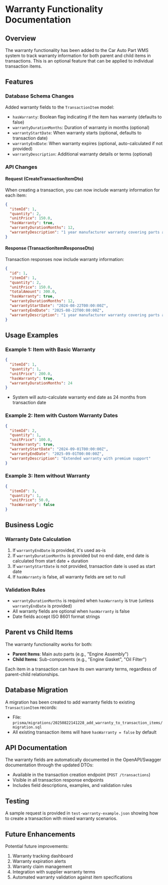 # Warranty Functionality Documentation

## Overview

The warranty functionality has been added to the Car Auto Part WMS system to track warranty information for both parent and child items in transactions. This is an optional feature that can be applied to individual transaction items.

## Features

### Database Schema Changes

Added warranty fields to the `TransactionItem` model:

- `hasWarranty`: Boolean flag indicating if the item has warranty (defaults to false)
- `warrantyDurationMonths`: Duration of warranty in months (optional)
- `warrantyStartDate`: When warranty starts (optional, defaults to transaction date)
- `warrantyEndDate`: When warranty expires (optional, auto-calculated if not provided)
- `warrantyDescription`: Additional warranty details or terms (optional)

### API Changes

#### Request (CreateTransactionItemDto)

When creating a transaction, you can now include warranty information for each item:

```json
{
  "itemId": 1,
  "quantity": 2,
  "unitPrice": 150.0,
  "hasWarranty": true,
  "warrantyDurationMonths": 12,
  "warrantyDescription": "1 year manufacturer warranty covering parts and labor"
}
```

#### Response (TransactionItemResponseDto)

Transaction responses now include warranty information:

```json
{
  "id": 1,
  "itemId": 1,
  "quantity": 2,
  "unitPrice": 150.0,
  "totalAmount": 300.0,
  "hasWarranty": true,
  "warrantyDurationMonths": 12,
  "warrantyStartDate": "2024-08-22T00:00:00Z",
  "warrantyEndDate": "2025-08-22T00:00:00Z",
  "warrantyDescription": "1 year manufacturer warranty covering parts and labor"
}
```

## Usage Examples

### Example 1: Item with Basic Warranty

```json
{
  "itemId": 1,
  "quantity": 1,
  "unitPrice": 200.0,
  "hasWarranty": true,
  "warrantyDurationMonths": 24
}
```

- System will auto-calculate warranty end date as 24 months from transaction date

### Example 2: Item with Custom Warranty Dates

```json
{
  "itemId": 2,
  "quantity": 1,
  "unitPrice": 100.0,
  "hasWarranty": true,
  "warrantyStartDate": "2024-09-01T00:00:00Z",
  "warrantyEndDate": "2025-09-01T00:00:00Z",
  "warrantyDescription": "Extended warranty with premium support"
}
```

### Example 3: Item without Warranty

```json
{
  "itemId": 3,
  "quantity": 1,
  "unitPrice": 50.0,
  "hasWarranty": false
}
```

## Business Logic

### Warranty Date Calculation

1. If `warrantyEndDate` is provided, it's used as-is
2. If `warrantyDurationMonths` is provided but no end date, end date is calculated from start date + duration
3. If `warrantyStartDate` is not provided, transaction date is used as start date
4. If `hasWarranty` is false, all warranty fields are set to null

### Validation Rules

- `warrantyDurationMonths` is required when `hasWarranty` is true (unless `warrantyEndDate` is provided)
- All warranty fields are optional when `hasWarranty` is false
- Date fields accept ISO 8601 format strings

## Parent vs Child Items

The warranty functionality works for both:

- **Parent Items**: Main auto parts (e.g., "Engine Assembly")
- **Child Items**: Sub-components (e.g., "Engine Gasket", "Oil Filter")

Each item in a transaction can have its own warranty terms, regardless of parent-child relationships.

## Database Migration

A migration has been created to add warranty fields to existing `TransactionItem` records:

- File: `prisma/migrations/20250822141228_add_warranty_to_transaction_items/migration.sql`
- All existing transaction items will have `hasWarranty = false` by default

## API Documentation

The warranty fields are automatically documented in the OpenAPI/Swagger documentation through the updated DTOs:

- Available in the transaction creation endpoint (`POST /transactions`)
- Visible in all transaction response endpoints
- Includes field descriptions, examples, and validation rules

## Testing

A sample request is provided in `test-warranty-example.json` showing how to create a transaction with mixed warranty scenarios.

## Future Enhancements

Potential future improvements:

1. Warranty tracking dashboard
2. Warranty expiration alerts
3. Warranty claim management
4. Integration with supplier warranty terms
5. Automated warranty validation against item specifications
